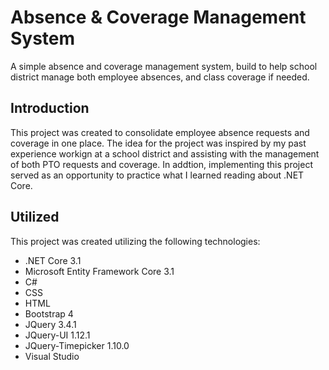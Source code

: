 # Absence & Coverage Management System
A simple absence and coverage management system, build to help school district manage both employee absences, and class coverage if needed. 

## Introduction 
This project was created to consolidate employee absence requests and coverage in one place. The idea for the project was inspired by my past experience workign at a school district and assisting with the management of both PTO requests and coverage. In addtion, implementing this project served as an opportunity to practice what I learned reading about .NET Core. 

## Utilized 
This project was created utilizing the following technologies: 

* .NET Core 3.1 
* Microsoft Entity Framework Core 3.1 
* C#
* CSS 
* HTML
* Bootstrap 4
* JQuery 3.4.1
* JQuery-UI 1.12.1
* JQuery-Timepicker 1.10.0
* Visual Studio 

